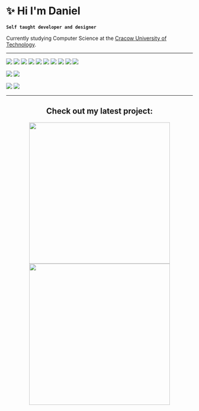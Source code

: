 # ✨ Hi I'm Daniel

**`Self taught developer and designer`**

Currently studying Computer Science at the <a href="https://www.pk.edu.pl/">Cracow University of Technology</a>.

---

<p>
<img src="https://img.shields.io/badge/javascript-%23323330.svg?style=for-the-badge&logo=javascript&logoColor=%23F7DF1E">
<img src="https://img.shields.io/badge/typescript-%23007ACC.svg?style=for-the-badge&logo=typescript&logoColor=white">
<img src="https://img.shields.io/badge/react-%2320232a.svg?style=for-the-badge&logo=react&logoColor=%2361DAFB">
<img src="https://img.shields.io/badge/Next-black?style=for-the-badge&logo=next.js&logoColor=white">
<img src="https://img.shields.io/badge/html5-%23E34F26.svg?style=for-the-badge&logo=html5&logoColor=white">
<img src="https://img.shields.io/badge/css3-%231572B6.svg?style=for-the-badge&logo=css3&logoColor=white">
<img src="https://img.shields.io/badge/tailwindcss-%2338B2AC.svg?style=for-the-badge&logo=tailwind-css&logoColor=white">
<img src="https://img.shields.io/badge/react_native-%2320232a.svg?style=for-the-badge&logo=react&logoColor=%2361DAFB">
<img src="https://img.shields.io/badge/node.js-6DA55F?style=for-the-badge&logo=node.js&logoColor=white">
<img src="https://img.shields.io/badge/express.js-%23404d59.svg?style=for-the-badge&logo=express&logoColor=%2361DAFB">
</p>

<p>
<img src="https://img.shields.io/badge/MongoDB-%234ea94b.svg?style=for-the-badge&logo=mongodb&logoColor=white">
<img src="https://img.shields.io/badge/mysql-%2300f.svg?style=for-the-badge&logo=mysql&logoColor=white">
</p>

<p>
<img src="https://img.shields.io/badge/vercel-%23000000.svg?style=for-the-badge&logo=vercel&logoColor=white">
<img src="https://img.shields.io/badge/planetscale-%23000000.svg?style=for-the-badge&logo=planetscale&logoColor=white">
</p>

---

<h2 align="center">Check out my latest project:</h2>

<p float="left" align="middle">
    <a href="https://muscler.vercel.app/">
        <img style="widht: 100px" src="https://muscler.vercel.app/_next/image?url=%2F_next%2Fstatic%2Fmedia%2F21shots_so.bb90544f.png&w=1200&q=100" width="380">
    </a>
     <a href="https://muscler.vercel.app/">
        <img style="widht: 100px" src="https://muscler.vercel.app/_next/image?url=%2F_next%2Fstatic%2Fmedia%2F125shots_so.e02ab8e8.png&w=1080&q=100" width="380">
    </a>
</p>
